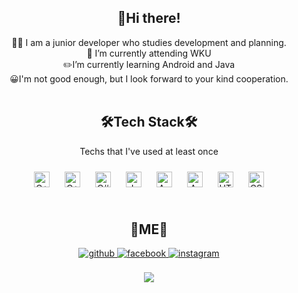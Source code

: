 <div align="center"><h2>👋Hi there!</h2></div>   
<div align="center">👨‍💻 I am a junior developer who studies development and planning.</div>  
<div align="center">🏫 I’m currently attending WKU</div>  
<div align="center">✏️I’m currently learning Android and Java</div>  
<div align="center">😀I'm not good enough, but I look forward to your kind cooperation.</div>  
<br/>  

<table alien = "center ><tr><td valign="top" width="33%">
<div align = "center"> <h2>🛠️Tech Stack🛠️</h2>
<p>Techs that I've used at least once<p>
<div align="center">
<img style="margin: 10px" src="https://profilinator.rishav.dev/skills-assets/c-original.svg" alt="C++" height="25" />  
<img style="margin: 10px" src="https://profilinator.rishav.dev/skills-assets/cplusplus-original.svg" alt="C++" height="25" />  
<img style="margin: 10px" src="https://profilinator.rishav.dev/skills-assets/csharp-original.svg" alt="C#" height="25" />  
<img style="margin: 10px" src="https://profilinator.rishav.dev/skills-assets/java-original-wordmark.svg" alt="Java" height="25" />    
<img style="margin: 10px" src="https://profilinator.rishav.dev/skills-assets/android-original-wordmark.svg" alt="Android" height="25" />  
<img style="margin: 10px" src="https://profilinator.rishav.dev/skills-assets/arduino.png" alt="Arduino" height="25" />  
<img style="margin: 10px" src="https://profilinator.rishav.dev/skills-assets/html5-original-wordmark.svg" alt="HTML5" height="25" />  
<img style="margin: 10px" src="https://profilinator.rishav.dev/skills-assets/css3-original-wordmark.svg" alt="CSS3" height="25" />  
</div>
<!-- </td><td valign="top" width="33%">
</td><td valign="top" width="33%"> -->
</td></tr></table>  
<div align = "center"> <h2>🍁ME🍁</h2>
<div align="center">
<a href="https://github.com/YunDaeHyeon" target="_blank">
<img src=https://img.shields.io/badge/github-%2324292e.svg?&style=for-the-badge&logo=github&logoColor=white alt=github style="margin-bottom: 5px;" />
</a>
<a href="https://www.facebook.com/ddaehyeon_" target="_blank">
<img src=https://img.shields.io/badge/facebook-%232E87FB.svg?&style=for-the-badge&logo=facebook&logoColor=white alt=facebook style="margin-bottom: 5px;" />
</a>
<a href="https://instagram.com/ddaehyeon_" target="_blank">
<img src=https://img.shields.io/badge/instagram-%23000000.svg?&style=for-the-badge&logo=instagram&logoColor=white alt=instagram style="margin-bottom: 5px;" />
</a> 
</div>  
<br/>  
<div align="center"><img src="https://github-readme-stats.vercel.app/api?username=YunDaeHyeon&show_icons=true&count_private=true&hide_border=true" align="center" /></div>  
<br/>
